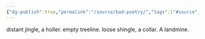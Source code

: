 ```yaml
---
{"dg-publish":true,"permalink":"/source/bad-poetry/","tags":["#source","poem"],"created":"2025-09-07T11:40:49.620-06:00","updated":"2025-09-07T11:44:30.295-06:00"}
---
```


distant jingle, a holler.
empty treeline.
loose shingle, a collar.
A landmine.